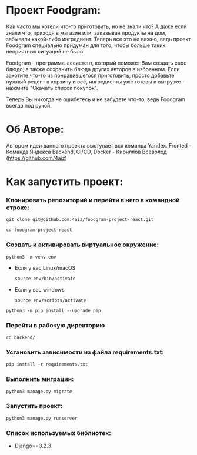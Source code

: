# Проект Foodgram:

Как часто мы хотели что-то приготовить, но не знали что? А даже если знали что, приходя в магазин или, заказывая продукты на дом, забывали какой-либо ингредиент. Теперь все это не важно, ведь проект Foodgram специально придуман для того, чтобы больше таких неприятных ситуаций не было. 

Foodgram - программа-ассистент, который поможет Вам создать свое блюдо, а также сохранить блюда других авторов в избранном. Если захотите что-то из понравившегося приготовить, просто добавьте нужный рецепт в корзину и всё, ингредиенты уже готовы к выгрузке - нажмите "Скачать список покупок". 

Теперь Вы никогда не ошибетесь и не забудете что-то, ведь Foodgram всегда под рукой. 

# Об Авторе:

Автором идеи данного проекта выступает вся команда Yandex. 
Fronted - Команда Яндекса
Backend, CI/CD, Docker - Кириллов Всеволод (https://github.com/4aiz) 

# Как запустить проект:

### Клонировать репозиторий и перейти в него в командной строке:

```
git clone git@github.com:4aiz/foodgram-project-react.git
```

```
cd foodgram-project-react
```

### Cоздать и активировать виртуальное окружение:

```
python3 -m venv env
```

* Если у вас Linux/macOS

    ```
    source env/bin/activate
    ```

* Если у вас windows

    ```
    source env/scripts/activate
    ```

```
python3 -m pip install --upgrade pip
```
### Перейти в рабочую директорию

```
cd backend/
```

### Установить зависимости из файла requirements.txt:

```
pip install -r requirements.txt
```

### Выполнить миграции:

```
python3 manage.py migrate
```

### Запустить проект:

```
python3 manage.py runserver
```

### Список используемых библиотек:

* Django==3.2.3
